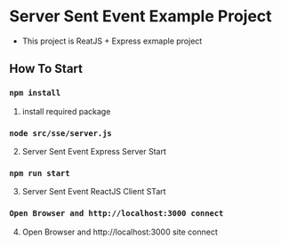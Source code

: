 # Server Sent Event Example Project 
- This project is ReatJS + Express exmaple project 

## How To Start 
### `npm install`
1. install required package 

### `node src/sse/server.js`
2. Server Sent Event Express Server Start 

### `npm run start`
3. Server Sent Event ReactJS Client STart 

### `Open Browser and http://localhost:3000 connect`
4. Open Browser and http://localhost:3000 site connect 
